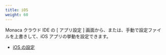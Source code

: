 ```yaml
---
title: iOS
weight: 60
---
```


Monaca クラウド IDE の [ アプリ設定 ]
画面から、または、手動で設定ファイルを上書きして、iOS アプリの挙動を設定できます。

- [iOS の設定](ios_configuration)